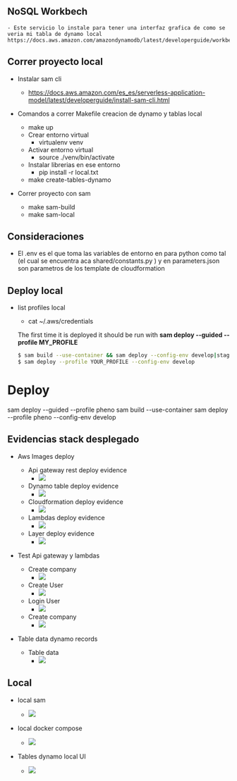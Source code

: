 

## NoSQL Workbech
    - Este servicio lo instale para tener una interfaz grafica de como se veria mi tabla de dynamo local
    https://docs.aws.amazon.com/amazondynamodb/latest/developerguide/workbench.settingup.html

## Correr proyecto local

- Instalar sam cli
    - https://docs.aws.amazon.com/es_es/serverless-application-model/latest/developerguide/install-sam-cli.html

- Comandos a correr Makefile creacion de dynamo y tablas local
    - make up
    - Crear entorno virtual
        - virtualenv venv
    - Activar entorno virtual
        - source ./venv/bin/activate
    - Instalar librerias en ese entorno
        - pip install -r local.txt
    - make create-tables-dynamo

- Correr proyecto con sam
    - make sam-build
    - make sam-local

## Consideraciones

- El .env es el que toma las variables de entorno en para python como tal (el cual se encuentra aca shared/constants.py ) y en parameters.json son parametros de los template de cloudformation

## Deploy local


- list profiles local
    - cat ~/.aws/credentials

  The first time it is deployed it should be run with **sam deploy --guided --profile MY_PROFILE**
  ```bash
  $ sam build --use-container && sam deploy --config-env develop|staging|production && rm -rf .aws-sam
  $ sam deploy --profile YOUR_PROFILE --config-env develop


# Deploy

sam deploy --guided --profile pheno
sam build --use-container
sam deploy --profile pheno --config-env develop

## Evidencias stack desplegado

- Aws Images deploy
    - Api gateway rest deploy evidence 
        - ![](images/aws_images/deploy_images/api_gateway_rest_deploy.png)
    - Dynamo table deploy evidence 
        - ![](images/aws_images/deploy_images/dynamo_table_deploy.png)
    - Cloudformation deploy evidence 
        - ![](images/aws_images/deploy_images/cloudformation_deploy.png)
    - Lambdas deploy evidence 
        - ![](images/aws_images/deploy_images/lambdas_deploy.png)
    - Layer deploy evidence 
        - ![](images/aws_images/deploy_images/layer_deploy.png)

- Test Api gateway y lambdas
    - Create company
        - ![](images/aws_images/test_api_gateway/create_company.png)
    - Create User
        - ![](images/aws_images/test_api_gateway/test_create_user.png)
    - Login User
        - ![](images/aws_images/test_api_gateway/login_user_data.png)
    - Create company
        - ![](images/aws_images/test_api_gateway/create_company.png)

- Table data dynamo records
    - Table data
        - ![](images/aws_images/test_api_gateway/table_data.png)

## Local

- local sam
    - ![](images/local/loca_sam.png)

- local docker compose
    - ![](images/local/local_docker_compose_dynamo.png)

- Tables dynamo local UI
    - ![](images/local/tables_dynamo_ui_local.png)